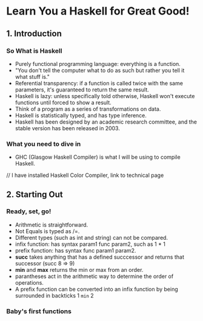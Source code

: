 # Learn You a Haskell for Great Good!

## 1. Introduction
### So What is Haskell

- Purely functional programming language: everything is a function.
- "You don't tell the computer what to do as such but rather you tell it what stuff is."
- Referential transparency: if a function is called twice with the same parameters, it's guaranteed to return the same result.
- Haskell is lazy: unless specifically told otherwise, Haskell won't execute functions until forced to show a result.
- Think of a program as a series of transformations on data.
- Haskell is statistically typed, and has type inference.
- Haskell has been designed by an academic research committee, and the stable version has been released in 2003.

### What you need to dive in
- GHC (Glasgow Haskell Compiler) is what I will be using to compile Haskell. 

// I have installed Haskell Color Compiler, link to technical page

## 2. Starting Out
### Ready, set, go!

- Arithmetic is straightforward.
- Not Equals is typed as /=.
- Different types (such as int and string) can not be compared.
- infix function: has syntax param1 func param2, such as 1 * 1
- prefix function: has syntax func param1 param2.
- **succ** takes anything that has a defined succcessor and returns that successor (succ 8 => 9)
- **min** and **max** returns the min or max from an order.
- parantheses act in the arithmetic way to determine the order of operations.
- A prefix function can be converted into an infix function by being surrounded in backticks 1 `min` 2

### Baby's first functions
